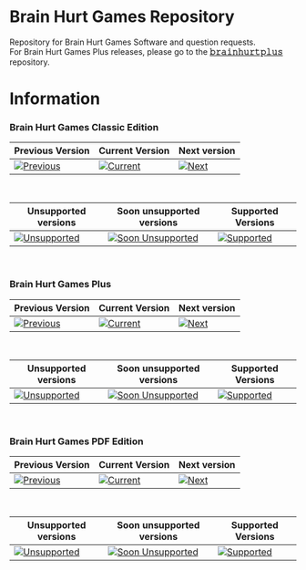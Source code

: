<!-- Introduction -->

# Brain Hurt Games Repository

Repository for Brain Hurt Games Software and question requests.<br>
For Brain Hurt Games Plus releases, please go to the [**𝚋𝚛𝚊𝚒𝚗𝚑𝚞𝚛𝚝𝚙𝚕𝚞𝚜**](https://github.com/larrystudios/brainhurtplus) repository.




<!-- Game Stats -->

# Information

### Brain Hurt Games Classic Edition

|Previous Version|Current Version|Next version|
|-|-|-|
[![Previous](https://img.shields.io/badge/Previous%20Version-v2.5.0‒beta.13-yellow.svg)](https://github.com/larrystudios/brainhurtgames#brain-hurt-games-repository)|[![Current](https://img.shields.io/badge/Current%20Version-v2.5.0-brightgreen.svg)](https://github.com/larrystudios/brainhurtgames#brain-hurt-games-repository)|[![Next](https://img.shields.io/badge/Next%20Version-v3.0.0-blue.svg)](https://github.com/larrystudios/brainhurtgames#brain-hurt-games-repository)

<br>

|Unsupported versions|Soon unsupported versions|Supported Versions|
|-|-|-|
|[![Unsupported](https://img.shields.io/badge/Unsupported%20Versions-<%20v2.5.0-red.svg)](https://github.com/larrystudios/brainhurtgames#brain-hurt-games-repository)|[![Soon Unsupported](https://img.shields.io/badge/Soon%20Unsupported%20Versions-v2.5.0-yellow.svg)](https://github.com/larrystudios/brainhurtgames#brain-hurt-games-repository)|[![Supported](https://img.shields.io/badge/Supported%20Versions-v3.0.0-brightgreen.svg)](https://github.com/larrystudios/brainhurtgames#brain-hurt-games-repository)

<br>

### Brain Hurt Games Plus

|Previous Version|Current Version|Next version|
|-|-|-|
[![Previous](https://img.shields.io/badge/Previous%20Version-None-yellow.svg)](https://github.com/larrystudios/brainhurtgames#brain-hurt-games-repository)|[![Current](https://img.shields.io/badge/Current%20Version-v1.0.0‒alpha.1-brightgreen.svg)](https://github.com/larrystudios/brainhurtgames#brain-hurt-games-repository)|[![Next](https://img.shields.io/badge/Next%20Version-v1.0.0-blue.svg)](https://github.com/larrystudios/brainhurtgames#brain-hurt-games-repository)


<br>

|Unsupported versions|Soon unsupported versions|Supported Versions|
|-|-|-|
|[![Unsupported](https://img.shields.io/badge/Unsupported%20Versions-None-red.svg)](https://github.com/larrystudios/brainhurtgames#brain-hurt-games-repository)|[![Soon Unsupported](https://img.shields.io/badge/Soon%20Unsupported%20Versions-None-yellow.svg)](https://github.com/larrystudios/brainhurtgames#brain-hurt-games-repository)|[![Supported](https://img.shields.io/badge/Supported%20Versions-≥%20v1.0.0‒alpha.1-brightgreen.svg)](https://github.com/larrystudios/brainhurtgames#brain-hurt-games-repository)

<br>

### Brain Hurt Games PDF Edition

|Previous Version|Current Version|Next version|
|-|-|-|
[![Previous](https://img.shields.io/badge/Previous%20Version-None-yellow.svg)](https://github.com/larrystudios/brainhurtgames#brain-hurt-games-repository)|[![Current](https://img.shields.io/badge/Current%20Version-v1.0.0-brightgreen.svg)](https://github.com/larrystudios/brainhurtgames#brain-hurt-games-repository)|[![Next](https://img.shields.io/badge/Next%20Version-None-blue.svg)](https://github.com/larrystudios/brainhurtgames#brain-hurt-games-repository)


<br>

|Unsupported versions|Soon unsupported versions|Supported Versions|
|-|-|-|
|[![Unsupported](https://img.shields.io/badge/Unsupported%20Versions-None-red.svg)](https://github.com/larrystudios/brainhurtgames#brain-hurt-games-repository)|[![Soon Unsupported](https://img.shields.io/badge/Soon%20Unsupported%20Versions-v1.0.0-yellow.svg)](https://github.com/larrystudios/brainhurtgames#brain-hurt-games-repository)|[![Supported](https://img.shields.io/badge/Supported%20Versions-Coming%20Soon-brightgreen.svg)](https://github.com/larrystudios/brainhurtgames#brain-hurt-games-repository)

<br>
